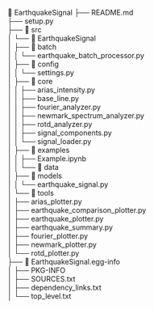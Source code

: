 📁 EarthquakeSignal
├── README.md  
├── setup.py  
├── 📁 src  
│   └── 📁 EarthquakeSignal  
│       ├── 📁 batch  
│       │   └── earthquake_batch_processor.py  
│       ├── 📁 config  
│       │   └── settings.py  
│       ├── 📁 core  
│       │   ├── arias_intensity.py  
│       │   ├── base_line.py  
│       │   ├── fourier_analyzer.py  
│       │   ├── newmark_spectrum_analyzer.py  
│       │   ├── rotd_analyzer.py  
│       │   ├── signal_components.py  
│       │   └── signal_loader.py  
│       ├── 📁 examples  
│       │   ├── Example.ipynb  
│       │   └── 📁 data  
│       ├── 📁 models  
│       │   └── earthquake_signal.py  
│       └── 📁 tools  
│           ├── arias_plotter.py  
│           ├── earthquake_comparison_plotter.py  
│           ├── earthquake_plotter.py  
│           ├── earthquake_summary.py  
│           ├── fourier_plotter.py  
│           ├── newmark_plotter.py  
│           └── rotd_plotter.py  
├── 📁 EarthquakeSignal.egg-info  
│   ├── PKG-INFO  
│   ├── SOURCES.txt  
│   ├── dependency_links.txt  
│   └── top_level.txt
